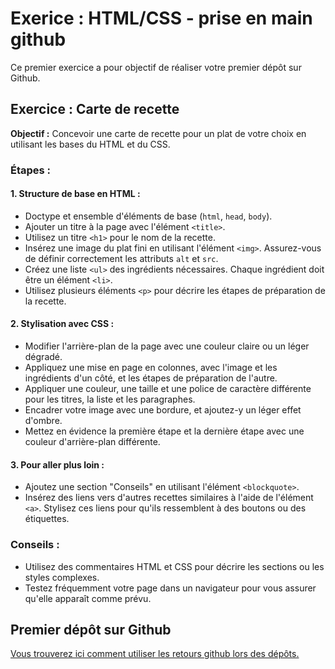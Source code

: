 # Exerice : HTML/CSS - prise en main github

Ce premier exercice a pour objectif de réaliser votre premier dépôt sur Github.

## Exercice : Carte de recette

**Objectif :** Concevoir une carte de recette pour un plat de votre choix en utilisant les bases du HTML et du CSS.

### Étapes :

#### 1. Structure de base en HTML :

- Doctype et ensemble d'éléments de base (`html`, `head`, `body`).
- Ajouter un titre à la page avec l'élément `<title>`.
- Utilisez un titre `<h1>` pour le nom de la recette.
- Insérez une image du plat fini en utilisant l'élément `<img>`. Assurez-vous de définir correctement les attributs `alt` et `src`.
- Créez une liste `<ul>` des ingrédients nécessaires. Chaque ingrédient doit être un élément `<li>`.
- Utilisez plusieurs éléments `<p>` pour décrire les étapes de préparation de la recette.

#### 2. Stylisation avec CSS :

- Modifier l'arrière-plan de la page avec une couleur claire ou un léger dégradé.
- Appliquez une mise en page en colonnes, avec l'image et les ingrédients d'un côté, et les étapes de préparation de l'autre.
- Appliquer une couleur, une taille et une police de caractère différente pour les titres, la liste et les paragraphes.
- Encadrer votre image avec une bordure, et ajoutez-y un léger effet d'ombre.
- Mettez en évidence la première étape et la dernière étape avec une couleur d'arrière-plan différente.

#### 3. Pour aller plus loin :

- Ajoutez une section "Conseils" en utilisant l'élément `<blockquote>`.
- Insérez des liens vers d'autres recettes similaires à l'aide de l'élément `<a>`. Stylisez ces liens pour qu'ils ressemblent à des boutons ou des étiquettes.

### Conseils :

- Utilisez des commentaires HTML et CSS pour décrire les sections ou les styles complexes.
- Testez fréquemment votre page dans un navigateur pour vous assurer qu'elle apparaît comme prévu.

## Premier dépôt sur Github

[Vous trouverez ici comment utiliser les retours github lors des dépôts.](depotgit.md)
